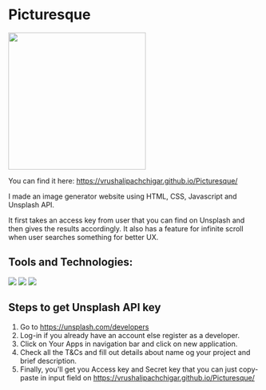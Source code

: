 # Picturesque
<img src="https://c.tenor.com/OpZxifxFOQUAAAAC/phone-scroll.gif" width="275px">

You can find it here:
https://vrushalipachchigar.github.io/Picturesque/

I made an image generator website using HTML, CSS, Javascript and Unsplash API.

It first takes an access key from user that you can find on Unsplash and then gives the results accordingly.
It also has a feature for infinite scroll when user searches something for better UX.

## Tools and Technologies:

<p>
  <img src="https://img.shields.io/badge/HTML5-E34F26?style=for-the-badge&logo=html5&logoColor=white" />
  <img src="https://img.shields.io/badge/CSS3-1572B6?style=for-the-badge&logo=css3&logoColor=white" />
  <img src="https://img.shields.io/badge/JavaScript-323330?style=for-the-badge&logo=javascript&logoColor=F7DF1E" /></p>
  
## Steps to get Unsplash API key

1. Go to https://unsplash.com/developers
2. Log-in if you already have an account else register as a developer.
3. Click on Your Apps in navigation bar and click on new application.
4. Check all the T&Cs and fill out details about name og your project and brief description.
5. Finally, you'll get you Access key and Secret key that you can just copy-paste in input field on https://vrushalipachchigar.github.io/Picturesque/
